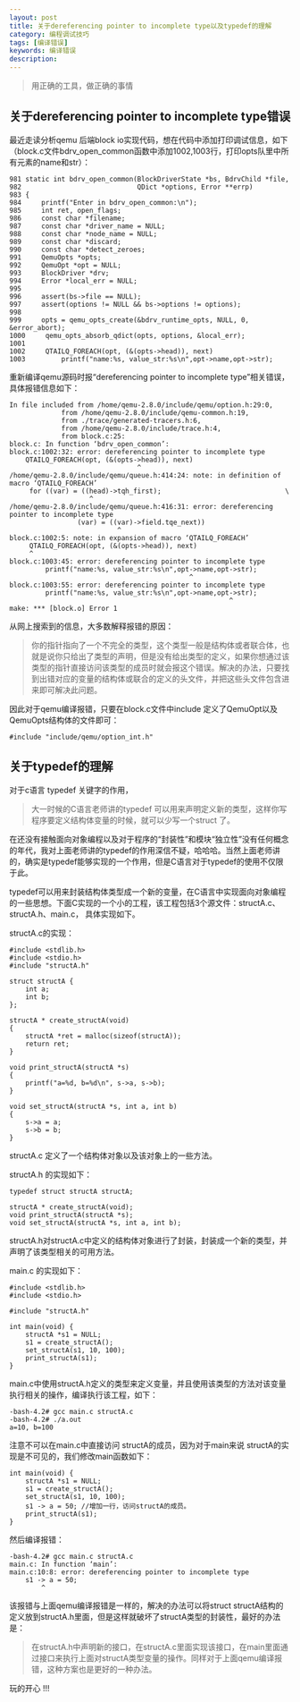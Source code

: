 ```yaml
---
layout: post
title: 关于dereferencing pointer to incomplete type以及typedef的理解
category: 编程调试技巧
tags: [编译错误]
keywords: 编译错误
description: 
---
```


> 用正确的工具，做正确的事情

## 关于dereferencing pointer to incomplete type错误

最近走读分析qemu 后端block io实现代码，想在代码中添加打印调试信息，如下（block.c文件bdrv\_open\_common函数中添加1002,1003行，打印opts队里中所有元素的name和str）：

	981 static int bdrv_open_common(BlockDriverState *bs, BdrvChild *file,
	982                             QDict *options, Error **errp)
	983 {
	984     printf("Enter in bdrv_open_common:\n");
	985     int ret, open_flags;
	986     const char *filename;
	987     const char *driver_name = NULL;
	988     const char *node_name = NULL;
	989     const char *discard;
	990     const char *detect_zeroes;
	991     QemuOpts *opts;
	992     QemuOpt *opt = NULL;
	993     BlockDriver *drv;
	994     Error *local_err = NULL;
	995
	996     assert(bs->file == NULL);
	997     assert(options != NULL && bs->options != options);	
	998
	999     opts = qemu_opts_create(&bdrv_runtime_opts, NULL, 0, &error_abort);
	1000     qemu_opts_absorb_qdict(opts, options, &local_err);
	1001
	1002     QTAILQ_FOREACH(opt, (&(opts->head)), next)
	1003         printf("name:%s, value_str:%s\n",opt->name,opt->str);


重新编译qemu源码时报“dereferencing pointer to incomplete type”相关错误，具体报错信息如下：

	In file included from /home/qemu-2.8.0/include/qemu/option.h:29:0,
                 from /home/qemu-2.8.0/include/qemu-common.h:19,
                 from ./trace/generated-tracers.h:6,
                 from /home/qemu-2.8.0/include/trace.h:4,
                 from block.c:25:
	block.c: In function ‘bdrv_open_common’:
	block.c:1002:32: error: dereferencing pointer to incomplete type
     	QTAILQ_FOREACH(opt, (&(opts->head)), next)
	                                ^
	/home/qemu-2.8.0/include/qemu/queue.h:414:24: note: in definition of macro ‘QTAILQ_FOREACH’
         for ((var) = ((head)->tqh_first);                               \
                        ^
	/home/qemu-2.8.0/include/qemu/queue.h:416:31: error: dereferencing pointer to incomplete type
	                 (var) = ((var)->field.tqe_next))
                               ^
	block.c:1002:5: note: in expansion of macro ‘QTAILQ_FOREACH’
    	 QTAILQ_FOREACH(opt, (&(opts->head)), next)
    	 ^
	block.c:1003:45: error: dereferencing pointer to incomplete type
    	     printf("name:%s, value_str:%s\n",opt->name,opt->str);
	                                             ^
	block.c:1003:55: error: dereferencing pointer to incomplete type
    	     printf("name:%s, value_str:%s\n",opt->name,opt->str);
    	                                                   ^
	make: *** [block.o] Error 1

从网上搜索到的信息，大多数解释报错的原因：

> 你的指针指向了一个不完全的类型，这个类型一般是结构体或者联合体，也就是说你只给出了类型的声明，但是没有给出类型的定义，如果你想通过该类型的指针直接访问该类型的成员时就会报这个错误。解决的办法，只要找到出错对应的变量的结构体或联合的定义的头文件，并把这些头文件包含进来即可解决此问题。

因此对于qemu编译报错，只要在block.c文件中include 定义了QemuOpt以及QemuOpts结构体的文件即可：

	#include "include/qemu/option_int.h"
	

## 关于typedef的理解

对于c语言 typedef 关键字的作用，

> 大一时候的C语言老师讲的typedef 可以用来声明定义新的类型，这样你写程序要定义结构体变量的时候，就可以少写一个struct 了。

在还没有接触面向对象编程以及对于程序的“封装性”和模块“独立性”没有任何概念的年代，我对上面老师讲的typedef的作用深信不疑，哈哈哈。当然上面老师讲的，确实是typedef能够实现的一个作用，但是C语言对于typedef的使用不仅限于此。

typedef可以用来封装结构体类型成一个新的变量，在C语言中实现面向对象编程的一些思想。下面C实现的一个小的工程，该工程包括3个源文件：structA.c、structA.h、main.c， 具体实现如下。

structA.c的实现：

	#include <stdlib.h>
	#include <stdio.h>
	#include "structA.h"
	
	struct structA {
	    int a;
    	int b;
	};
	
	structA * create_structA(void)
	{
    	structA *ret = malloc(sizeof(structA));
    	return ret;
	}
	
	void print_structA(structA *s)
	{
    	printf("a=%d, b=%d\n", s->a, s->b);
	}
	
	void set_structA(structA *s, int a, int b)
	{
    	s->a = a;
    	s->b = b;
	}


structA.c 定义了一个结构体对象以及该对象上的一些方法。

structA.h 的实现如下：

	typedef struct structA structA;
	
	structA * create_structA(void);
	void print_structA(structA *s);
	void set_structA(structA *s, int a, int b);

structA.h对structA.c中定义的结构体对象进行了封装，封装成一个新的类型，并声明了该类型相关的可用方法。

main.c 的实现如下：
	
	#include <stdlib.h>
	#include <stdio.h>
	
	#include "structA.h"
	
	int main(void) {
    	structA *s1 = NULL;
    	s1 = create_structA();
    	set_structA(s1, 10, 100);
    	print_structA(s1);
	}

main.c中使用structA.h定义的类型来定义变量，并且使用该类型的方法对该变量执行相关的操作，编译执行该工程，如下：

	-bash-4.2# gcc main.c structA.c
	-bash-4.2# ./a.out
	a=10, b=100

注意不可以在main.c中直接访问 structA的成员，因为对于main来说 structA的实现是不可见的，我们修改main函数如下：

	int main(void) {
    	structA *s1 = NULL;
    	s1 = create_structA();
    	set_structA(s1, 10, 100);
    	s1 -> a = 50; //增加一行，访问structA的成员。
    	print_structA(s1);
	}

然后编译报错：

	-bash-4.2# gcc main.c structA.c
	main.c: In function ‘main’:
	main.c:10:8: error: dereferencing pointer to incomplete type
    	s1 -> a = 50;
        	^

该报错与上面qemu编译报错是一样的，解决的办法可以将struct structA结构的定义放到structA.h里面，但是这样就破坏了structA类型的封装性，最好的办法是：

> 在structA.h中声明新的接口，在structA.c里面实现该接口，在main里面通过接口来执行上面对structA类型变量的操作。同样对于上面qemu编译报错，这种方案也是更好的一种办法。


玩的开心 !!!

